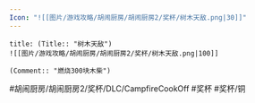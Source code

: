 ```yaml
---
Icon: "![[图片/游戏攻略/胡闹厨房/胡闹厨房2/奖杯/树木天敌.png|30]]"
---
```

```ad-common-bronze-trophy
title: (Title:: "树木天敌")
![[图片/游戏攻略/胡闹厨房/胡闹厨房2/奖杯/树木天敌.png|100]]

(Comment:: "燃烧300块木柴")
```

#胡闹厨房/胡闹厨房2/奖杯/DLC/CampfireCookOff #奖杯 #奖杯/铜
